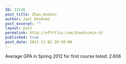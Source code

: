```yaml
---
ID: 12126
post_title: Zhao,Huimin
author: Joel DesArmo
post_excerpt: ""
layout: post
permalink: http://effrtlss.com/zhaohuimin-6/
published: true
post_date: 2012-11-02 20:50:00
---
```

<p>Average GPA in Spring 2012 for first course listed: 2.606</p>